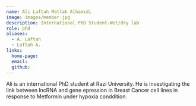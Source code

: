 ```yaml
---
name: Ali Laftah Matlak Alhamidi
image: images/member.jpg
description: International PhD Student-Wet/dry lab
role: phd
aliases:
  - A. Laftah
  - Laftah A.
links:
  home-page: 
  email: 
  github: 
---
```


Ali is an international PhD student at Razi University. He is investigating the link between lncRNA and gene epression in Breast Cancer cell lines in response to Metformin
 under hypoxia conddition.
